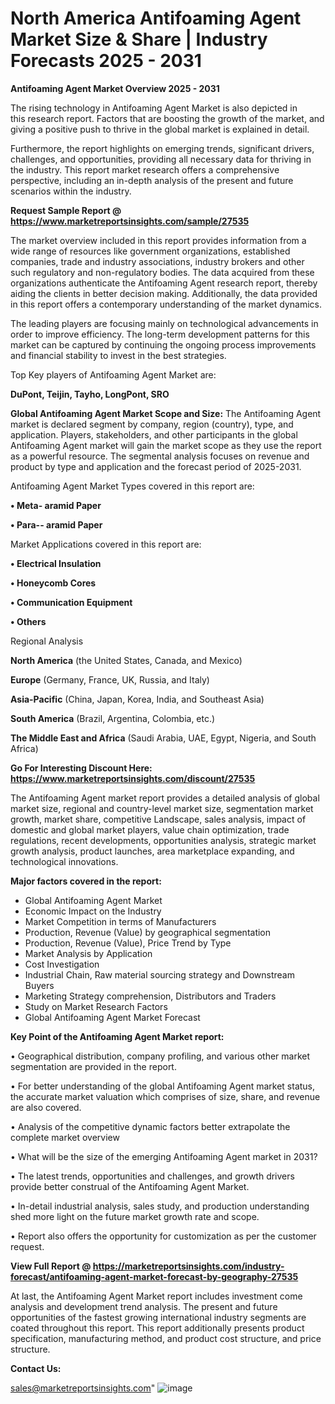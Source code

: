 # North America Antifoaming Agent Market Size & Share | Industry Forecasts 2025 - 2031

<Strong> Antifoaming Agent Market Overview 2025 - 2031</strong>

The rising technology in Antifoaming Agent Market is also depicted in this research report. Factors that are boosting the growth of the market, and giving a positive push to thrive in the global market is explained in detail.

Furthermore, the report highlights on emerging trends, significant drivers, challenges, and opportunities, providing all necessary data for thriving in the industry. This report market research offers a comprehensive perspective, including an in-depth analysis of the present and future scenarios within the industry.

<strong>Request Sample Report @ <a href=https://www.marketreportsinsights.com/sample/27535>https://www.marketreportsinsights.com/sample/27535</a></strong>

The market overview included in this report provides information from a wide range of resources like government organizations, established companies, trade and industry associations, industry brokers and other such regulatory and non-regulatory bodies. The data acquired from these organizations authenticate the Antifoaming Agent research report, thereby aiding the clients in better decision making. Additionally, the data provided in this report offers a contemporary understanding of the market dynamics.

The leading players are focusing mainly on technological advancements in order to improve efficiency. The long-term development patterns for this market can be captured by continuing the ongoing process improvements and financial stability to invest in the best strategies.

Top Key players of Antifoaming Agent Market are:

<strong>DuPont, Teijin, Tayho, LongPont, SRO</strong>

<strong><b>Global Antifoaming Agent Market Scope and Size:</b></strong>
The Antifoaming Agent market is declared segment by company, region (country), type, and application. Players, stakeholders, and other participants in the global Antifoaming Agent market will gain the market scope as they use the report as a powerful resource. The segmental analysis focuses on revenue and product by type and application and the forecast period of 2025-2031.

Antifoaming Agent Market Types covered in this report are:

<strong>• Meta- aramid Paper

• Para-- aramid Paper</strong>

Market Applications covered in this report are:

<strong>• Electrical Insulation

• Honeycomb Cores

• Communication Equipment

• Others</strong> 

Regional Analysis

<strong>North America</strong> (the United States, Canada, and Mexico)

<strong>Europe</strong> (Germany, France, UK, Russia, and Italy)

<strong>Asia-Pacific</strong> (China, Japan, Korea, India, and Southeast Asia)

<strong>South America</strong> (Brazil, Argentina, Colombia, etc.)

<strong>The Middle East and Africa</strong> (Saudi Arabia, UAE, Egypt, Nigeria, and South Africa)

<strong>Go For Interesting Discount Here: <a href=https://www.marketreportsinsights.com/discount/27535>https://www.marketreportsinsights.com/discount/27535</a></strong>

The Antifoaming Agent market report provides a detailed analysis of global market size, regional and country-level market size, segmentation market growth, market share, competitive Landscape, sales analysis, impact of domestic and global market players, value chain optimization, trade regulations, recent developments, opportunities analysis, strategic market growth analysis, product launches, area marketplace expanding, and technological innovations.

<strong><b>Major factors covered in the report:</b></strong>
<ul>
  <li>Global Antifoaming Agent Market </li>
  <li>Economic Impact on the Industry</li>
  <li>Market Competition in terms of Manufacturers</li>
  <li>Production, Revenue (Value) by geographical segmentation</li>
  <li>Production, Revenue (Value), Price Trend by Type</li>
  <li>Market Analysis by Application</li>
  <li>Cost Investigation</li>
  <li>Industrial Chain, Raw material sourcing strategy and Downstream Buyers</li>
  <li>Marketing Strategy comprehension, Distributors and Traders</li>
  <li>Study on Market Research Factors</li>
  <li>Global Antifoaming Agent Market Forecast</li>
</ul>

<strong><b>Key Point of the Antifoaming Agent Market report:</b></strong>

• Geographical distribution, company profiling, and various other market segmentation are provided in the report.

• For better understanding of the global Antifoaming Agent market status, the accurate market valuation which comprises of size, share, and revenue are also covered.

• Analysis of the competitive dynamic factors better extrapolate the complete market overview

• What will be the size of the emerging Antifoaming Agent market in 2031?

• The latest trends, opportunities and challenges, and growth drivers provide better construal of the Antifoaming Agent Market.

• In-detail industrial analysis, sales study, and production understanding shed more light on the future market growth rate and scope.

• Report also offers the opportunity for customization as per the customer request.

<strong><b>View Full Report @ <a href=https://marketreportsinsights.com/industry-forecast/antifoaming-agent-market-forecast-by-geography-27535>https://marketreportsinsights.com/industry-forecast/antifoaming-agent-market-forecast-by-geography-27535</a></b></strong>


At last, the Antifoaming Agent Market report includes investment come analysis and development trend analysis. The present and future opportunities of the fastest growing international industry segments are coated throughout this report. This report additionally presents product specification, manufacturing method, and product cost structure, and price structure.

<strong>Contact Us:</strong>

sales@marketreportsinsights.com"
![image](https://github.com/user-attachments/assets/c788cb34-6607-4185-a911-b2c1eaaebbee)
